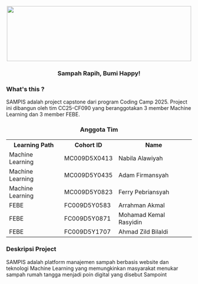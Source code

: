 <div align="center">
  <img src="https://github.com/user-attachments/assets/0547c503-349c-4fde-b8ff-8c1048721e9b" width="500" height="150"><br>
  <h3>Sampah Rapih, Bumi Happy!</h3>
</div>



### What's this ?
SAMPIS adalah project capstone dari program Coding Camp 2025. Project ini dibangun oleh tim CC25-CF090 yang beranggotakan 3 member Machine Learning dan 3 member FEBE. 

<div align="center">
  <h3>Anggota Tim</h3>
  <table align="center">
    <tr>
      <th>Learning Path</th>
      <th>Cohort ID</th>
      <th>Name</th>
    </tr>
    <tr>
      <td>Machine Learning</td>
      <td>MC009D5X0413</td>
      <td>Nabila Alawiyah</td>
    </tr>
    <tr>
      <td>Machine Learning</td>
      <td>MC009D5Y0435</td>
      <td>Adam Firmansyah</td>
    </tr>
    <tr>
      <td>Machine Learning</td>
      <td>MC009D5Y0823</td>
      <td>Ferry Pebriansyah</td>
    </tr>
    <tr>
      <td>FEBE</td>
      <td>FC009D5Y0583</td>
      <td>Arrahman Akmal</td>
    </tr>
    <tr>
      <td>FEBE</td>
      <td>FC009D5Y0871</td>
      <td>Mohamad Kemal Rasyidin</td>
    </tr>
    <tr>
      <td>FEBE</td>
      <td>FC009D5Y1707</td>
      <td>Ahmad Zild Bilaldi</td>
    </tr>
  </table>
</div>

### Deskripsi Project
SAMPIS adalah platform manajemen sampah berbasis website dan teknologi Machine Learning yang memungkinkan masyarakat menukar sampah rumah tangga menjadi poin digital yang disebut Sampoint

